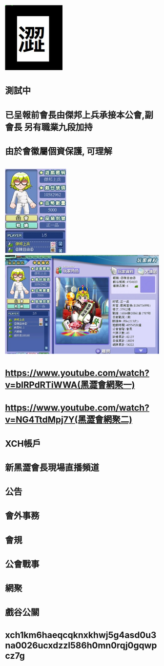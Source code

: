 # <img src="flag.jpg">
# 測試中 
# 已呈報前會長由傑邦上兵承接本公會,副會長 另有職業九段加持 
# 由於會徽屬個資保護, 可理解
# <img src="war.jpg"><img src="enemy1.jpg">
# https://www.youtube.com/watch?v=blRPdRTiWWA(黑澀會網聚一)
# https://www.youtube.com/watch?v=NG4TtdMpj7Y(黑澀會網聚二)
# XCH帳戶
# 新黑澀會長現場直播頻道
# 公告
# 會外事務
# 會規
# 公會戰事
# 網聚
# 戲谷公關
# xch1km6haeqcqknxkhwj5g4asd0u3na0026ucxdzzl586h0mn0rqj0gqwpcz7g
